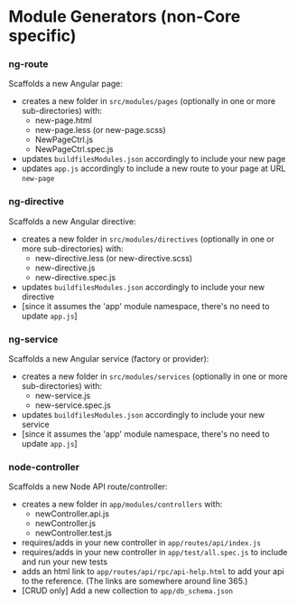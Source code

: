 # Module Generators (non-Core specific)

### ng-route
Scaffolds a new Angular page:

- creates a new folder in `src/modules/pages` (optionally in one or more sub-directories) with:
	- new-page.html
	- new-page.less (or new-page.scss)
	- NewPageCtrl.js
	- NewPageCtrl.spec.js
- updates `buildfilesModules.json` accordingly to include your new page
- updates `app.js` accordingly to include a new route to your page at URL `new-page`


### ng-directive
Scaffolds a new Angular directive:

- creates a new folder in `src/modules/directives` (optionally in one or more sub-directories) with:
	- new-directive.less (or new-directive.scss)
	- new-directive.js
	- new-directive.spec.js
- updates `buildfilesModules.json` accordingly to include your new directive
- [since it assumes the 'app' module namespace, there's no need to update `app.js`]


### ng-service
Scaffolds a new Angular service (factory or provider):

- creates a new folder in `src/modules/services` (optionally in one or more sub-directories) with:
	- new-service.js
	- new-service.spec.js
- updates `buildfilesModules.json` accordingly to include your new service
- [since it assumes the 'app' module namespace, there's no need to update `app.js`]


### node-controller
Scaffolds a new Node API route/controller:

- creates a new folder in `app/modules/controllers` with:
	- newController.api.js
	- newController.js
	- newController.test.js
- requires/adds in your new controller in `app/routes/api/index.js`
- requires/adds in your new controller in `app/test/all.spec.js` to include and run your new tests
- adds an html link to `app/routes/api/rpc/api-help.html` to add your api to the reference. (The links are somewhere around line 365.)
- [CRUD only] Add a new collection to `app/db_schema.json`
